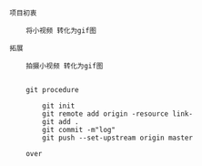 
    项目初衷
        
        将小视频 转化为gif图
        
    拓展
    
        拍摄小视频 转化为gif图
        
        
        git procedure
        
            git init 
            git remote add origin -resource link-
            git add .
            git commit -m"log"
            git push --set-upstream origin master
        
        over